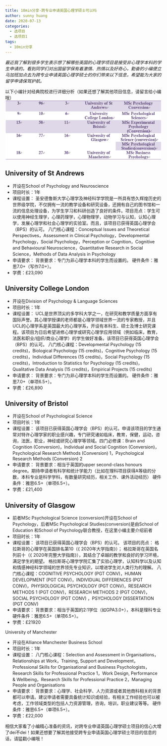 ```yaml
---
title: 10min分享-跨专业申请英国心理学硕士可以吗
author: sunny huang
date: 2020-07-13
categories:
  - 选项目
  - 选项目1
tags:
  - 10min分享
---
```


*最近我了解到很多学生表示想了解哪些英国的心理学项目是接受非心理学本科的学生申请的。看到同学们对出国留学保有着激情、热情以及好奇心，勤奋的小编便立马加班加点去为跨专业申请英国心理学硕士的你们带来以下信息，希望能为大家的留学申请保驾护航。*

以下小编针对经典院校进行详细分析（如果还想了解其他项目信息，请留言给小编哦）
![跨专业申请英国心理学硕士可以吗](./../.vuepress/public/img/PsychologyProgramsUK.jpg)

## University of St Andrews
*	开设在School of Psychology and Neuroscience
*   项目时长：1年
*   课程设置：
圣安德鲁斯大学心理学及神经科学学院是一所具有悠久辉煌历史的世界级学院，不仅拥有一流的教学设备和研究设备，还拥有自己的图书馆和一流的信息处理设备，为学生学习和科研创造了良好的条件。项目亮点：学生可以使用神经生理学，心理药理学，心理物理学，动物学习与认知，认知心理学，发展心理学和社会心理学的实验室。而且，该项目已获得英国心理学会（BPS）的认可。
八门核心课程：Conceptual Issues and Theoretical Perspectives，Assessment in Clinical Psychology，Developmental Psychology，Social Psychology，Perception or Cognition，Cognitive and Behavioural Neuroscience，Quantitative Research in Social Science，Methods of Data Analysis in Psychology
* 申请要求：
背景要求：专门为非心理学本科的学生而设置的。 
硬件条件：雅思7.0+（写作7.0+）。
* 学费：£23,090

## University College London
*	开设在Division of Psychology & Language Sciences
*	项目时长：1年
*   课程设置：
UCL是世界顶尖的多学科大学之一，在研究和教学质量方面享有国际声誉。其心理学授课的老师都是心理学领域世界一流的专家教授，并且UCL的心理学系是英国最大的心理学系，开设有本科生、硕士及博士研究课程。该项目为日后希望进修心理学或研究心理学应用领域（例如临床，教育，法医和职业/组织/商业心理学）的学生做好准备。该项目已获得英国心理学会（BPS）的认可。
八门核心课程：Developmental Psychology (15 credits)，Biological Psychology (15 credits)，Cognitive Psychology (15 credits)，Individual Differences (15 credits)，Social Psychology (15 credits)，Introduction to Statistics for Psychology (15 credits)，Qualitative Data Analysis (15 credits)，Empirical Projects (15 credits)
*   申请要求：
背景要求：专门为非心理学本科的学生而设置的。 
硬件条件：雅思7.0+（单项6.5+）。
*   学费：£26,890

## University of Bristol
*	开设在School of Psychological Science
*	项目时长：1年
*   课程设置：
该项目已获得英国心理学会（BPS）的认可。申请该项目的学生通常对特许心理学家的职业感兴趣，专门研究诸如临床，教育，保健，运动，咨询，法医，职业，神经或研究心理学等领域。四门必修课：Brain and Cognition (Conversion)，Individual and Social Cognition (Conversion)，Psychological Research Methods (Conversion) 1，Psychological Research Methods (Conversion) 2
*   申请要求：
背景要求：相当于英国的upper second-class honours degree。期待申请者有科学和统计学能力（比如在理科项目获得A等级的分数，本科专业是科学学科，有数量研究经历，相关工作、课外活动经历）
硬件条件：雅思6.5+（单项6.5+）。
*   学费：£21,400

## University of Glasgow
*   前者MSc Psychological Science (conversion)开设在School of Psychology，后者MSc Psychological Studies(conversion)是由School of Education 和School of Psychology联合教授，在这里小编主要介绍前者
*   项目时长：1年
*   课程设置：
该项目已获得英国心理学会（BPS）的认可。
该项目的亮点：
格拉斯哥的心理学在英国排名第10（《 2020年大学指南》）；
格拉斯哥在英国名列前十（《 2020年完整大学指南》），其结合了卓越的教学和良好的学习环境，满足学生的期望。
格拉斯哥心理学学院汇集了实验心理学，认知科学以及认知和情感神经科学领域的世界领先专业知识，以增进学生对人类行为的理解。
八门核心课程：COGNITIVE PSYCHOLOGY (PGT CONV)，HUMAN DEVELOPMENT (PGT CONV)，INDIVIDUAL DIFFERENCES (PGT CONV)，PHYSIOLOGICAL PSYCHOLOGY (PGT CONV)，RESEARCH METHODS 1 (PGT CONV)，RESEARCH METHODS 2 (PGT CONV)，SOCIAL PSYCHOLOGY (PGT CONV) ，PSYCHOLOGY DISSERTATION (PGT CONV)
*   申请要求：
背景要求：相当于英国的2:1学位（如GPA3.0+），本科是理科专业
硬件条件：雅思6.5+（单项6.5+）。
*   学费：£21920

University of Manchester
*   开设在Alliance Manchester Business School
*   项目时长：1年
*   课程设置：
八门核心课程：Selection and Assessment in Organisations，Relationships at Work，Training, Support and Development，Professional Skills for Organisational and Business Psychologists，Research Skills for Professional Practice 1，Work Design, Performance & Wellbeing，Research Skills for Professional Practice 2，Managing People and Organisations
*   申请要求：
背景要求：心理学、社会科学、人力资源或者其他商科相关的背景都可以申请。建议申请者需要具备统计知识或经验，有相关工作经验也可以被考虑，工作领域类型的包括人力资源管理，咨询，培训，职业建议等等。
硬件条件：雅思6.5+（单项6.5+）。
*   学费：£22,000

相信大家看了小编精心准备的资讯，对跨专业申请英国心理学硕士项目的信心大增了dei不dei！如果还想要了解其他接受跨专业申请英国心理学硕士项目的信息的话，请猛戳小编哦！